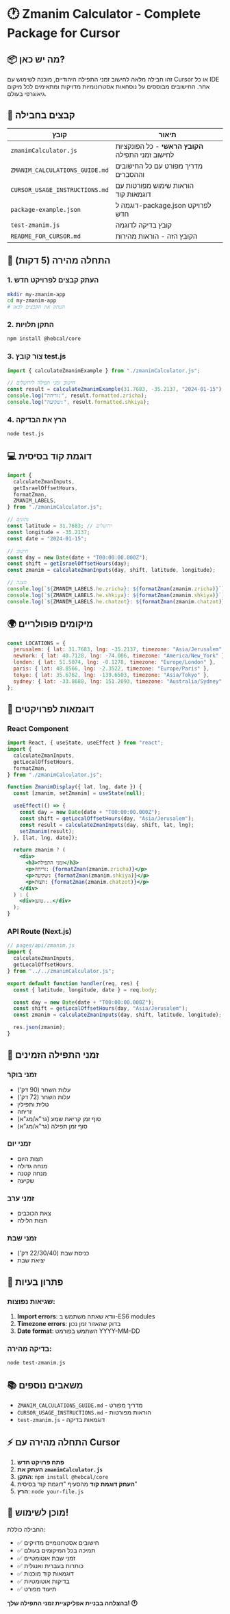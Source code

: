 # 🕐 Zmanim Calculator - Complete Package for Cursor

## 📦 מה יש כאן?

זהו חבילה מלאה לחישוב זמני התפילה היהודיים, מוכנה לשימוש עם Cursor או כל IDE אחר. החישובים מבוססים על נוסחאות אסטרונומיות מדויקות ומתאימים לכל מיקום גיאוגרפי בעולם.

## 📁 קבצים בחבילה

| קובץ                           | תיאור                                             |
| ------------------------------ | ------------------------------------------------- |
| `zmanimCalculator.js`          | **הקובץ הראשי** - כל הפונקציות לחישוב זמני התפילה |
| `ZMANIM_CALCULATIONS_GUIDE.md` | מדריך מפורט עם כל החישובים וההסברים               |
| `CURSOR_USAGE_INSTRUCTIONS.md` | הוראות שימוש מפורטות עם דוגמאות קוד               |
| `package-example.json`         | דוגמה ל-package.json לפרויקט חדש                  |
| `test-zmanim.js`               | קובץ בדיקה לדוגמה                                 |
| `README_FOR_CURSOR.md`         | הקובץ הזה - הוראות מהירות                         |

## 🚀 התחלה מהירה (5 דקות)

### 1. העתק קבצים לפרויקט חדש

```bash
mkdir my-zmanim-app
cd my-zmanim-app
# העתק את הקבצים לכאן
```

### 2. התקן תלויות

```bash
npm install @hebcal/core
```

### 3. צור קובץ test.js

```javascript
import { calculateZmanimExample } from "./zmanimCalculator.js";

// חישוב זמני תפילה לירושלים
const result = calculateZmanimExample(31.7683, -35.2137, "2024-01-15");
console.log("זריחה:", result.formatted.zricha);
console.log("שקיעה:", result.formatted.shkiya);
```

### 4. הרץ את הבדיקה

```bash
node test.js
```

## 💻 דוגמת קוד בסיסית

```javascript
import {
  calculateZmanInputs,
  getIsraelOffsetHours,
  formatZman,
  ZMANIM_LABELS,
} from "./zmanimCalculator.js";

// נתונים
const latitude = 31.7683; // ירושלים
const longitude = -35.2137;
const date = "2024-01-15";

// חישוב
const day = new Date(date + "T00:00:00.000Z");
const shift = getIsraelOffsetHours(day);
const zmanim = calculateZmanInputs(day, shift, latitude, longitude);

// הצגה
console.log(`${ZMANIM_LABELS.he.zricha}: ${formatZman(zmanim.zricha)}`);
console.log(`${ZMANIM_LABELS.he.shkiya}: ${formatZman(zmanim.shkiya)}`);
console.log(`${ZMANIM_LABELS.he.chatzot}: ${formatZman(zmanim.chatzot)}`);
```

## 🌍 מיקומים פופולריים

```javascript
const LOCATIONS = {
  jerusalem: { lat: 31.7683, lng: -35.2137, timezone: "Asia/Jerusalem" },
  newYork: { lat: 40.7128, lng: -74.006, timezone: "America/New_York" },
  london: { lat: 51.5074, lng: -0.1278, timezone: "Europe/London" },
  paris: { lat: 48.8566, lng: -2.3522, timezone: "Europe/Paris" },
  tokyo: { lat: 35.6762, lng: -139.6503, timezone: "Asia/Tokyo" },
  sydney: { lat: -33.8688, lng: 151.2093, timezone: "Australia/Sydney" },
};
```

## 📱 דוגמאות לפרויקטים

### React Component

```jsx
import React, { useState, useEffect } from "react";
import {
  calculateZmanInputs,
  getLocalOffsetHours,
  formatZman,
} from "./zmanimCalculator.js";

function ZmanimDisplay({ lat, lng, date }) {
  const [zmanim, setZmanim] = useState(null);

  useEffect(() => {
    const day = new Date(date + "T00:00:00.000Z");
    const shift = getLocalOffsetHours(day, "Asia/Jerusalem");
    const result = calculateZmanInputs(day, shift, lat, lng);
    setZmanim(result);
  }, [lat, lng, date]);

  return zmanim ? (
    <div>
      <h3>זמני התפילה</h3>
      <p>זריחה: {formatZman(zmanim.zricha)}</p>
      <p>שקיעה: {formatZman(zmanim.shkiya)}</p>
      <p>חצות: {formatZman(zmanim.chatzot)}</p>
    </div>
  ) : (
    <div>טוען...</div>
  );
}
```

### API Route (Next.js)

```javascript
// pages/api/zmanim.js
import {
  calculateZmanInputs,
  getLocalOffsetHours,
} from "../../zmanimCalculator.js";

export default function handler(req, res) {
  const { latitude, longitude, date } = req.body;

  const day = new Date(date + "T00:00:00.000Z");
  const shift = getLocalOffsetHours(day, "Asia/Jerusalem");
  const zmanim = calculateZmanInputs(day, shift, latitude, longitude);

  res.json(zmanim);
}
```

## 🎯 זמני התפילה הזמינים

### זמני בוקר

- עלות השחר (90 דק')
- עלות השחר (72 דק')
- טלית ותפילין
- זריחה
- סוף זמן קריאת שמע (גר"א/מג"א)
- סוף זמן תפילה (גר"א/מג"א)

### זמני יום

- חצות היום
- מנחה גדולה
- מנחה קטנה
- שקיעה

### זמני ערב

- צאת הכוכבים
- חצות הלילה

### זמני שבת

- כניסת שבת (22/30/40 דק')
- יציאת שבת

## 🔧 פתרון בעיות

### שגיאות נפוצות:

1. **Import errors**: וודא שאתה משתמש ב-ES6 modules
2. **Timezone errors**: בדוק שהאזור זמן נכון
3. **Date format**: השתמש בפורמט YYYY-MM-DD

### בדיקה מהירה:

```bash
node test-zmanim.js
```

## 📚 משאבים נוספים

- `ZMANIM_CALCULATIONS_GUIDE.md` - מדריך מפורט
- `CURSOR_USAGE_INSTRUCTIONS.md` - הוראות מפורטות
- `test-zmanim.js` - דוגמאות בדיקה

## ⚡ התחלה מהירה עם Cursor

1. **פתח פרויקט חדש**
2. **העתק את `zmanimCalculator.js`**
3. **התקן**: `npm install @hebcal/core`
4. **העתק דוגמת קוד** מהסעיף "דוגמת קוד בסיסית"
5. **הרץ**: `node your-file.js`

## 🎉 מוכן לשימוש!

החבילה כוללת:

- ✅ חישובים אסטרונומיים מדויקים
- ✅ תמיכה בכל המיקומים בעולם
- ✅ זמני שבת אוטומטיים
- ✅ כותרות בעברית ואנגלית
- ✅ דוגמאות קוד מוכנות
- ✅ בדיקות אוטומטיות
- ✅ תיעוד מפורט

**בהצלחה בבניית אפליקציית זמני התפילה שלך! 🕐**
